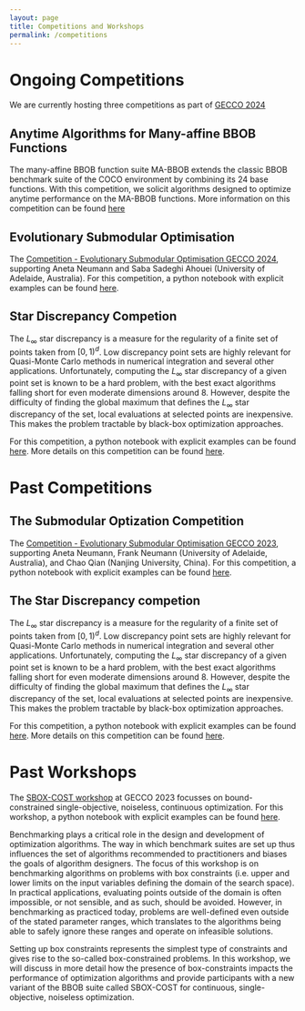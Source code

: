 ```yaml
---
layout: page
title: Competitions and Workshops
permalink: /competitions
---
```


# Ongoing Competitions

We are currently hosting three competitions as part of [GECCO 2024](https://gecco-2024.sigevo.org/Competitions)

## Anytime Algorithms for Many-affine BBOB Functions
The many-affine BBOB function suite MA-BBOB extends the classic BBOB benchmark suite of the COCO environment by combining its 24 base functions. With this competition, we solicit algorithms designed to optimize anytime performance on the MA-BBOB functions. More information on this competition can be found [here](/competitions/mabbob24)


## Evolutionary Submodular Optimisation
 The [Competition - Evolutionary Submodular Optimisation GECCO 2024](https://cs.adelaide.edu.au/~optlog/CompetitionESO2024.php), supporting Aneta Neumann and Saba Sadeghi Ahouei (University of Adelaide, Australia). For this competition, a python notebook with explicit examples can be found [here](https://github.com/IOHprofiler/IOHexperimenter/blob/competition_notebooks/example/Example_Submodular.ipynb).

## Star Discrepancy Competion

The $L_{\infty}$ star discrepancy is a measure for the regularity of a finite set of points taken from $[0,1)^d$. Low discrepancy point sets are highly relevant for Quasi-Monte Carlo methods in numerical integration and several other applications. Unfortunately, computing the $L_{\infty}$ star discrepancy of a given point set is known to be a hard problem, with the best exact algorithms falling short for even moderate dimensions around 8. However, despite the difficulty of finding the global maximum that defines the $L_{\infty}$ star discrepancy of the set, local evaluations at selected points are inexpensive. This makes the problem tractable by black-box optimization approaches.

For this competition, a python notebook with explicit examples can be found [here](https://github.com/IOHprofiler/IOHexperimenter/blob/competition_notebooks/example/Example_StarDiscr.ipynb). More details on this competition can be found [here](/competitions/stardiscr24).

# Past Competitions
## The Submodular Optization Competition
 The [Competition - Evolutionary Submodular Optimisation GECCO 2023](https://cs.adelaide.edu.au/~optlog/CompetitionESO2023.php), supporting Aneta Neumann, Frank Neumann (University of Adelaide, Australia), and Chao Qian (Nanjing University, China). For this competition, a python notebook with explicit examples can be found [here](https://github.com/IOHprofiler/IOHexperimenter/blob/competition_notebooks/example/Example_Submodular.ipynb).

## The Star Discrepancy competion

The $L_{\infty}$ star discrepancy is a measure for the regularity of a finite set of points taken from $[0,1)^d$. Low discrepancy point sets are highly relevant for Quasi-Monte Carlo methods in numerical integration and several other applications. Unfortunately, computing the $L_{\infty}$ star discrepancy of a given point set is known to be a hard problem, with the best exact algorithms falling short for even moderate dimensions around 8. However, despite the difficulty of finding the global maximum that defines the $L_{\infty}$ star discrepancy of the set, local evaluations at selected points are inexpensive. This makes the problem tractable by black-box optimization approaches.

For this competition, a python notebook with explicit examples can be found [here](https://github.com/IOHprofiler/IOHexperimenter/blob/competition_notebooks/example/Example_StarDiscr.ipynb). More details on this competition can be found [here](/competitions/stardiscr23).

# Past Workshops

The [SBOX-COST workshop](https://sbox-cost.github.io/) at GECCO 2023 focusses on bound-constrained single-objective, noiseless, continuous optimization. For this workshop, a python notebook with explicit examples can be found [here](https://github.com/IOHprofiler/IOHexperimenter/blob/competition_notebooks/example/Example_SBOX.ipynb).


Benchmarking plays a critical role in the design and development of optimization algorithms. The way in which benchmark suites are set up thus influences the set of algorithms recommended to practitioners and biases the goals of algorithm designers. The focus of this workshop is on benchmarking algorithms on problems with box constraints (i.e. upper and lower limits on the input variables defining the domain of the search space). In practical applications, evaluating points outside of the domain is often impossible, or not sensible, and as such, should be avoided. However, in benchmarking as practiced today, problems are well-defined even outside of the stated parameter ranges, which translates to the algorithms being able to safely ignore these ranges and operate on infeasible solutions.

Setting up box constraints represents the simplest type of constraints and gives rise to the so-called box-constrained problems. In this workshop, we will discuss in more detail how the presence of box-constraints impacts the performance of optimization algorithms and provide participants with a new variant of the BBOB suite called SBOX-COST for continuous, single-objective, noiseless optimization.

